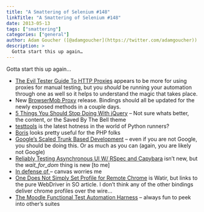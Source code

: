 ```yaml
---
title: "A Smattering of Selenium #148"
linkTitle: "A Smattering of Selenium #148"
date: 2013-05-13
tags: ["smattering"]
categories: ["general"]
author: Adam Goucher ([@adamgoucher](https://twitter.com/adamgoucher))
description: >
  Gotta start this up again…
---
```


Gotta start this up again…

*   [The Evil Tester Guide To HTTP Proxies](https://docs.google.com/presentation/d/1zImieKjgfF2mvTEfLhkKnJpBrsq-shMWz1DMb-fxOoQ/edit#slide=id.gc15489c2_3_0) appears to be more for using proxies for manual testing, but you _should_ be running your automation through one as well so it helps to understand the magic that takes place.
*   New [BrowserMob Proxy](http://bmp.lightbody.net/) release. Bindings should all be updated for the newly exposed methods in a couple days.
*   [5 Things You Should Stop Doing With jQuery](http://flippinawesome.org/2013/05/06/5-things-you-should-stop-doing-with-jquery/#__sid=0) – Not sure whats better, the content, or the Saved By The Bell theme
*   [testtools](https://pypi.python.org/pypi/testtools) is the latest hotness in the world of Python runners?
*   [Boris](https://github.com/d11wtq/boris) looks pretty useful for the PHP folks
*   [Google’s Scaled Trunk Based Development](http://paulhammant.com/2013/05/06/googles-scaled-trunk-based-development/) – even if you are not Google, you should be doing this. Or as much as you can (again, you are likely not Google)
*   [Reliably Testing Asynchronous UI W/ RSpec and Capybara](http://artsy.github.io/blog/2012/02/03/reliably-testing-asynchronous-ui-w-slash-rspec-and-capybara/) isn’t new, but the _wait\_for\_dom_ thing is new \[to me\]
*   [In defense of <canvas>](http://www.holovaty.com/writing/in-defense-of-canvas/) – canvas worries me
*   [One Does Not Simply Set Profile for Remote Chrome](http://filipin.eu/one-does-not-simply-set-profile-for-remote-chrome/) is Watir, but links to the pure WebDriver in SO article. I don’t think any of the other bindings deliver chrome profiles over the wire…
*   [The Moodle Functional Test Automation Harness](https://github.com/moodlehq/functional-test-suite) – always fun to peek into other’s suites